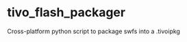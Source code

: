 tivo_flash_packager
===================

Cross-platform python script to package swfs into a .tivoipkg
